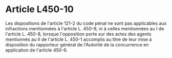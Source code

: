 # Article L450-10

Les dispositions de l'article 121-2 du code pénal ne sont pas applicables aux infractions mentionnées à l'article L. 450-9, ni à celles mentionnées au I de l'article L. 450-8, lorsque l'opposition porte sur des actes des agents mentionnés au II de l'article L. 450-1 accomplis au titre de leur mise à disposition du rapporteur général de l'Autorité de la concurrence en application de l'article 450-6.
